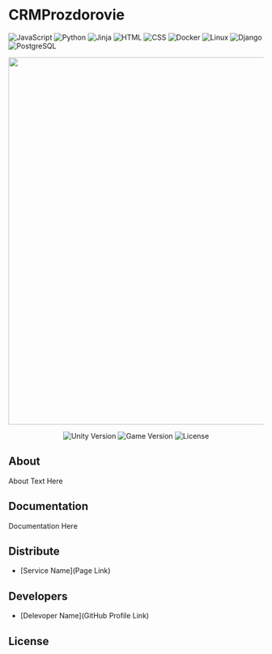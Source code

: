# CRMProzdorovie

![JavaScript](https://img.shields.io/badge/Code-JavaScript-informational?style=flat&logo=javascript&color=F7DF1E)
![Python](https://img.shields.io/badge/Code-Python-informational?style=flat&logo=python&color=3776AB)
![Jinja](https://img.shields.io/badge/Template-Jinja-informational?style=flat&logo=jinja&logoColor=black&color=white)
![HTML](https://img.shields.io/badge/Code-HTML5-informational?style=flat&logo=html5&color=E34F26)
![CSS](https://img.shields.io/badge/Style-CSS3-informational?style=flat&logo=css3&color=1572B6)
![Docker](https://img.shields.io/badge/Container-Docker-informational?style=flat&logo=docker&color=2496ED)
![Linux](https://img.shields.io/badge/System-Linux-informational?style=flat&logo=linux&color=FCC624)
![Django](https://img.shields.io/badge/Framework-Django-informational?style=flat&logo=django&color=092E20)
![PostgreSQL](https://img.shields.io/badge/Database-PostgreSQL-informational?style=flat&logo=postgresql&color=316192)


<p align="center">
      <img src="Project Logo Url" width="726">
</p>

<p align="center">
   <img src="" alt="Unity Version">
   <img src="" alt="Game Version">
   <img src="" alt="License">
</p>

## About

About Text Here

## Documentation

Documentation Here

## Distribute

- [Service Name](Page Link)


## Developers

- [Delevoper Name](GitHub Profile Link)

## License
